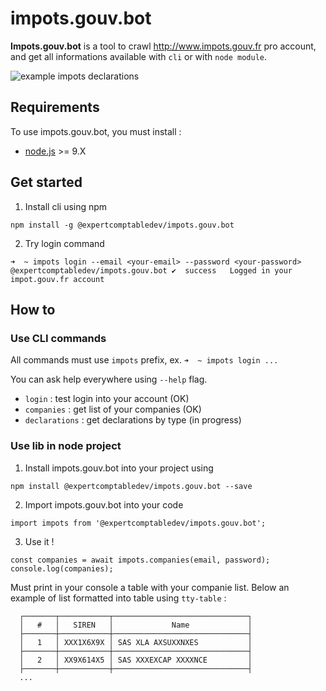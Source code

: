 # impots.gouv.bot

**Impots.gouv.bot** is a tool to crawl http://www.impots.gouv.fr pro account, and get all informations available with `cli` or with `node module`.

![example `impots declarations`](https://media.giphy.com/media/B0WtsEqGUlfqWlJJCq/giphy.gif)

## Requirements

To use impots.gouv.bot, you must install :

* [node.js](https://nodejs.org/en/) >= 9.X

## Get started

1. Install cli using npm

```
npm install -g @expertcomptabledev/impots.gouv.bot
```

2. Try login command

```
➜  ~ impots login --email <your-email> --password <your-password>
@expertcomptabledev/impots.gouv.bot ✔  success   Logged in your impot.gouv.fr account
```

## How to

### Use CLI commands

All commands must use `impots` prefix, ex. `➜  ~ impots login ...`

You can ask help everywhere using `--help` flag.

* `login` : test login into your account (OK)
* `companies` : get list of your companies (OK)
* `declarations` : get declarations by type (in progress)

### Use lib in node project

1. Install impots.gouv.bot into your project using 
```
npm install @expertcomptabledev/impots.gouv.bot --save
```

2. Import impots.gouv.bot into your code
```
import impots from '@expertcomptabledev/impots.gouv.bot';
```

3. Use it !
```
const companies = await impots.companies(email, password);
console.log(companies);
```
Must print in your console a table with your companie list.
Below an example of list formatted into table using `tty-table` :
```
  ┌───────┬───────────┬──────────────────────────────┐
  │   #   │   SIREN   │             Name             │
  ├───────┼───────────┼──────────────────────────────┤
  │   1   │ XXX1X6X9X │ SAS XLA AXSUXXNXES           │
  ├───────┼───────────┼──────────────────────────────┤
  │   2   │ XX9X614X5 │ SAS XXXEXCAP XXXXNCE         │
  ├───────┼───────────┼──────────────────────────────┤
  ...
```
